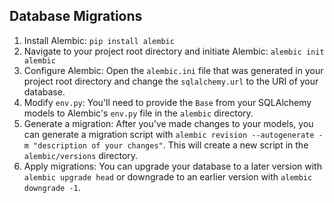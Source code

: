 ## Database Migrations

1. Install Alembic: `pip install alembic`
2. Navigate to your project root directory and initiate Alembic: `alembic init alembic`
3. Configure Alembic: Open the `alembic.ini` file that was generated in your project root directory and change the `sqlalchemy.url` to the URI of your database.
4. Modify `env.py`: You'll need to provide the `Base` from your SQLAlchemy models to Alembic's `env.py` file in the `alembic` directory.
5. Generate a migration: After you've made changes to your models, you can generate a migration script with `alembic revision --autogenerate -m "description of your changes"`. This will create a new script in the `alembic/versions` directory.
6. Apply migrations: You can upgrade your database to a later version with `alembic upgrade head` or downgrade to an earlier version with `alembic downgrade -1`.